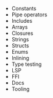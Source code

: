 - Constants
- Pipe operators
- Includes
- Arrays
- Closures
- Strings
- Structs
- Enums
- Inlining
- Type testing
- LSP
- FFI
- Docs
- Tooling